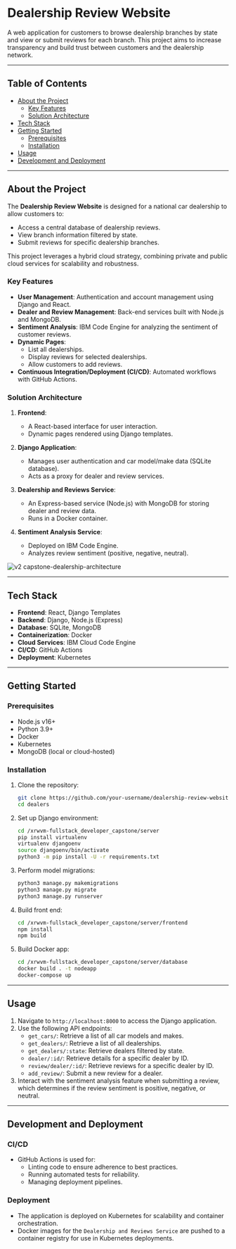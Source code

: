 # Dealership Review Website

A web application for customers to browse dealership branches by state and view or submit reviews for each branch. This project aims to increase transparency and build trust between customers and the dealership network.

---

## Table of Contents

- [About the Project](#about-the-project)
  - [Key Features](#key-features)
  - [Solution Architecture](#solution-architecture)
- [Tech Stack](#tech-stack)
- [Getting Started](#getting-started)
  - [Prerequisites](#prerequisites)
  - [Installation](#installation)
- [Usage](#usage)
- [Development and Deployment](#development-and-deployment)

---

## About the Project

The **Dealership Review Website** is designed for a national car dealership to allow customers to:
- Access a central database of dealership reviews.
- View branch information filtered by state.
- Submit reviews for specific dealership branches.

This project leverages a hybrid cloud strategy, combining private and public cloud services for scalability and robustness.

### Key Features

- **User Management**: Authentication and account management using Django and React.
- **Dealer and Review Management**: Back-end services built with Node.js and MongoDB.
- **Sentiment Analysis**: IBM Code Engine for analyzing the sentiment of customer reviews.
- **Dynamic Pages**:
  - List all dealerships.
  - Display reviews for selected dealerships.
  - Allow customers to add reviews.
- **Continuous Integration/Deployment (CI/CD)**: Automated workflows with GitHub Actions.

### Solution Architecture

1. **Frontend**:
   - A React-based interface for user interaction.
   - Dynamic pages rendered using Django templates.

2. **Django Application**:
   - Manages user authentication and car model/make data (SQLite database).
   - Acts as a proxy for dealer and review services.

3. **Dealership and Reviews Service**:
   - An Express-based service (Node.js) with MongoDB for storing dealer and review data.
   - Runs in a Docker container.

4. **Sentiment Analysis Service**:
   - Deployed on IBM Code Engine.
   - Analyzes review sentiment (positive, negative, neutral).
  
![v2 capstone-dealership-architecture](https://github.com/user-attachments/assets/276086a1-6f32-42dd-b24f-db30d46ec656)

---

## Tech Stack

- **Frontend**: React, Django Templates
- **Backend**: Django, Node.js (Express)
- **Database**: SQLite, MongoDB
- **Containerization**: Docker
- **Cloud Services**: IBM Cloud Code Engine
- **CI/CD**: GitHub Actions
- **Deployment**: Kubernetes

---

## Getting Started

### Prerequisites

- Node.js v16+
- Python 3.9+
- Docker
- Kubernetes
- MongoDB (local or cloud-hosted)

### Installation

1. Clone the repository:
   ```bash
   git clone https://github.com/your-username/dealership-review-website.git
   cd dealers
   ```

2. Set up Django environment:
   ```bash
   cd /xrwvm-fullstack_developer_capstone/server
   pip install virtualenv
   virtualenv djangoenv
   source djangoenv/bin/activate
   python3 -m pip install -U -r requirements.txt
   ```

3. Perform model migrations:
   ```bash
   python3 manage.py makemigrations
   python3 manage.py migrate
   python3 manage.py runserver
   ```

4. Build front end:
   ```bash
   cd /xrwvm-fullstack_developer_capstone/server/frontend
   npm install
   npm build
   ```

5. Build Docker app:
   ```bash
   cd /xrwvm-fullstack_developer_capstone/server/database
   docker build . -t nodeapp
   docker-compose up
   ```

---

## Usage

1. Navigate to `http://localhost:8000` to access the Django application.
2. Use the following API endpoints:
   - `get_cars/`: Retrieve a list of all car models and makes.
   - `get_dealers/`: Retrieve a list of all dealerships.
   - `get_dealers/:state`: Retrieve dealers filtered by state.
   - `dealer/:id/`: Retrieve details for a specific dealer by ID.
   - `review/dealer/:id/`: Retrieve reviews for a specific dealer by ID.
   - `add_review/`: Submit a new review for a dealer.
3. Interact with the sentiment analysis feature when submitting a review, which determines if the review sentiment is positive, negative, or neutral.

---

## Development and Deployment

### CI/CD

- GitHub Actions is used for:
  - Linting code to ensure adherence to best practices.
  - Running automated tests for reliability.
  - Managing deployment pipelines.

### Deployment

- The application is deployed on Kubernetes for scalability and container orchestration.
- Docker images for the `Dealership and Reviews Service` are pushed to a container registry for use in Kubernetes deployments.
